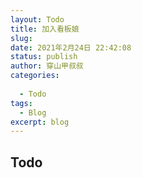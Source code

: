 ```yaml
---
layout: Todo
title: 加入看板娘
slug: 
date: 2021年2月24日 22:42:08
status: publish
author: 穿山甲叔叔
categories:  
  
  - Todo
tags:
  - Blog
excerpt: blog
---
```


## Todo